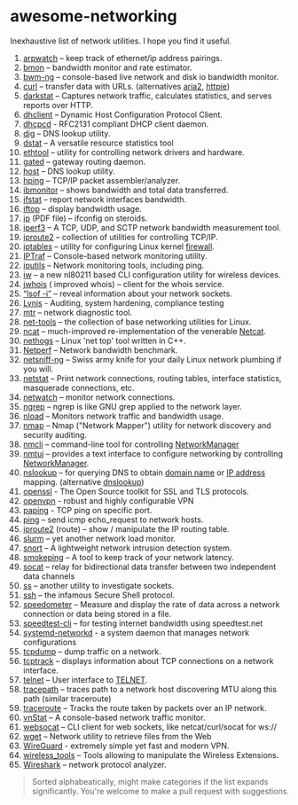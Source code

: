 # awesome-networking

Inexhaustive list of network utilities. I hope you find it useful.

1. [arpwatch](https://linux.die.net/man/8/arpwatch) – keep track of ethernet/ip address pairings.
2. [bmon](https://github.com/tgraf/bmon) – bandwidth monitor and rate estimator.
3. [bwm-ng](https://www.gropp.org/?id=projects&sub=bwm-ng) – console-based live network and disk io bandwidth monitor.
4. [curl](https://curl.haxx.se/) – transfer data with URLs. (alternatives [aria2](https://github.com/aria2/aria2), [httpie](https://httpie.org/))
5. [darkstat](https://unix4lyfe.org/darkstat/) – Captures network traffic, calculates statistics, and serves  reports over HTTP.
6. [dhclient](https://linux.die.net/man/8/dhclient) – Dynamic Host Configuration Protocol Client.
7. [dhcpcd](https://wiki.archlinux.org/index.php/Dhcpcd) \- RFC2131 compliant DHCP client daemon.
8. [dig](https://linux.die.net/man/1/dig) – DNS lookup utility.
9. [dstat](https://github.com/dagwieers/dstat) – A versatile resource statistics tool
10. [ethtool](https://mirrors.edge.kernel.org/pub/software/network/ethtool/) – utility for controlling network drivers and hardware.
11. [gated](https://www.oreilly.com/library/view/linux-in-a/0596000251/re101.html) – gateway routing daemon.
12. [host](https://linux.die.net/man/1/host) – DNS lookup utility.
13. [hping](http://www.hping.org/) – TCP/IP packet assembler/analyzer.
14. [ibmonitor](http://ibmonitor.sourceforge.net/) – shows bandwidth and total data transferred.
15. [ifstat](http://gael.roualland.free.fr/ifstat/) –  report network interfaces bandwidth.
16. [iftop](http://www.ex-parrot.com/pdw/iftop/) – display bandwidth usage.
17. [ip](https://access.redhat.com/sites/default/files/attachments/rh_ip_command_cheatsheet_1214_jcs_print.pdf) (PDF file) – ifconfig on steroids.
18. [iperf3](https://github.com/esnet/iperf) – A TCP, UDP, and SCTP network bandwidth measurement tool.
19. [iproute2](https://wiki.linuxfoundation.org/networking/iproute2) – collection of utilities for controlling TCP/IP.
20. [iptables](https://netfilter.org/) – utility for configuring Linux kernel [firewall](https://wiki.archlinux.org/index.php/Firewall).
21. [IPTraf](https://sourceforge.net/projects/iptraf-ng/) – Console-based network monitoring utility.
22. [iputils](https://wiki.linuxfoundation.org/networking/iputils) – Network monitoring tools, including ping.
23. [iw](https://wireless.wiki.kernel.org/en/users/documentation/iw) – a new nl80211 based CLI configuration utility for wireless devices.
24. [jwhois](https://github.com/jonasob/jwhois/) ( improved whois) – client for the whois service.
25. [“lsof -i”](https://www.novell.com/coolsolutions/tip/18078.html) – reveal information about your network sockets.
26. [Lynis](https://cisofy.com/lynis/) \- Auditing, system hardening, compliance testing
27. [mtr](http://www.bitwizard.nl/mtr/) – network diagnostic tool.
28. [net-tools](http://net-tools.sourceforge.net/) – the collection of base networking utilities for Linux.
29. [ncat](https://nmap.org/ncat/) – much-improved re-implementation of the venerable [Netcat](http://sectools.org/tool/netcat/).
30. [nethogs](https://github.com/raboof/nethogs) – Linux 'net top' tool written in C++.
31. [Netperf](https://github.com/HewlettPackard/netperf) – Network bandwidth benchmark.
32. [netsniff-ng](http://netsniff-ng.org/) – Swiss army knife for your daily Linux network plumbing if you will.
33. [netstat](http://net-tools.sourceforge.net/man/netstat.8.html) – Print network connections, routing tables, interface statistics, masquerade connections, etc.
34. [netwatch](http://www.slctech.org/~mackay/NETWATCH/netwatch.html) – monitor network connections.
35. [ngrep](https://github.com/jpr5/ngrep/) – ngrep is like GNU grep applied to the network layer.
36. [nload](http://www.roland-riegel.de/nload) – Monitors network traffic and bandwidth usage.
37. [nmap](https://nmap.org/) – Nmap ("Network Mapper") utility for network discovery and security auditing.
38. [nmcli](https://developer.gnome.org/NetworkManager/stable/nmcli.html) – command-line tool for controlling [NetworkManager](https://wiki.gnome.org/Projects/NetworkManager)
39. [nmtui](https://access.redhat.com/documentation/en-US/Red_Hat_Enterprise_Linux/7/html/Networking_Guide/sec-Networking_Config_Using_nmtui.html) – provides a text interface to configure networking by controlling [NetworkManager](https://wiki.gnome.org/Projects/NetworkManager).
40. [nslookup](https://en.wikipedia.org/wiki/Nslookup) – for querying DNS to obtain [domain name](https://en.wikipedia.org/wiki/Domain_name) or [IP address](https://en.wikipedia.org/wiki/IP_address) mapping. (alternative [dnslookup](https://github.com/ameshkov/dnslookup))
41. [openssl](https://www.openssl.org/) \- The Open Source toolkit for SSL and TLS protocols.
42. [openvpn](https://openvpn.net/index.php/open-source.html) \- robust and highly configurable VPN
43. [paping](https://github.com/rampageX/paping) \- TCP ping on specific port.
44. [ping](https://en.wikipedia.org/wiki/Ping_(networking_utility)) – send icmp echo\_request to network hosts.
45. [iproute2](https://git.kernel.org/pub/scm/network/iproute2/iproute2.git) (route) – show / manipulate the IP routing table.
46. [slurm](https://github.com/mattthias/slurm) – yet another network load monitor.
47. [snort](https://www.snort.org/) – A lightweight network intrusion detection system.
48. [smokeping](https://oss.oetiker.ch/smokeping/) –  A tool to keep track of your network latency.
49. [socat](http://www.dest-unreach.org/socat/) – relay for bidirectional data transfer between two independent data channels
50. [ss](http://linux-ip.net/gl/ss/) – another utility to investigate sockets.
51. [ssh](https://linux.die.net/man/1/ssh) –  the infamous Secure Shell protocol.
52. [speedometer](http://excess.org/speedometer/) – Measure and display the rate of data across a network connection or data being stored in a file.
53. [speedtest-cli](https://github.com/sivel/speedtest-cli) – for testing internet bandwidth using speedtest.net
54. [systemd-networkd](https://wiki.archlinux.org/index.php/Systemd-networkd) \- a system daemon that manages network configurations
55. [tcpdump](https://www.tcpdump.org/) – dump traffic on a network.
56. [tcptrack](https://github.com/bchretien/tcptrack) –  displays information about TCP connections on a network interface.
57. [telnet](https://www.unix.com/man-page/linux/1/telnet/) – User interface to [TELNET](https://en.wikipedia.org/wiki/Telnet).
58. [tracepath](https://linux.die.net/man/8/tracepath) – traces path to a network host discovering MTU along this path (similar  traceroute)
59. [traceroute](http://traceroute.sourceforge.net/) – Tracks the route taken by packets over an IP network.
60. [vnStat](https://humdi.net/vnstat/) – A console-based network traffic monitor.
61. [websocat](https://github.com/vi/websocat) – CLI client for web sockets, like netcat/curl/socat for ws://
62. [wget](https://www.gnu.org/software/wget/) –  Network utility to retrieve files from the Web
63. [WireGuard](https://www.wireguard.com/) \- extremely simple yet fast and modern VPN.
64. [wireless\_tools](https://hewlettpackard.github.io/wireless-tools/Tools.html) – Tools allowing to manipulate the Wireless Extensions.
65. [Wireshark](https://www.wireshark.org/) – network protocol analyzer.

> Sorted alphabeatically, might make categories if the list expands significantly. You're welcome to make a pull request with suggestions.
